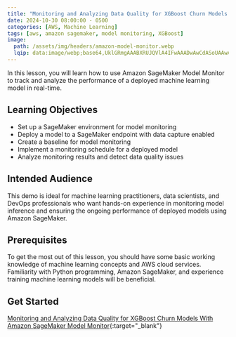 ```yaml
---
title: "Monitoring and Analyzing Data Quality for XGBoost Churn Models With Amazon SageMaker Model Monitor"
date: 2024-10-30 08:00:00 - 0500
categories: [AWS, Machine Learning]
tags: [aws, amazon sagemaker, model monitoring, XGBoost]
image: 
  path: /assets/img/headers/amazon-model-monitor.webp
  lqip: data:image/webp;base64,UklGRmgAAABXRUJQVlA4IFwAAADwAwCdASoUAAwALvmczmclLy8vDwD4S2AE6coADlZdZx5DfiJpr4cAAP7ZM/HeED3mjGgOul12hToWnM4RV1/MgNfTI9fJAl5sSdNyp0fTgRtt7pOmIs5PwNAAAA==
---
```


In this lesson, you will learn how to use Amazon SageMaker Model Monitor to track and analyze the performance of a deployed machine learning model in real-time.

## Learning Objectives
- Set up a SageMaker environment for model monitoring
- Deploy a model to a SageMaker endpoint with data capture enabled
- Create a baseline for model monitoring
- Implement a monitoring schedule for a deployed model
- Analyze monitoring results and detect data quality issues

## Intended Audience 
This demo is ideal for machine learning practitioners, data scientists, and DevOps professionals who want hands-on experience in monitoring model inference and ensuring the ongoing performance of deployed models using Amazon SageMaker.

## Prerequisites 
To get the most out of this lesson, you should have some basic working knowledge of machine learning concepts and AWS cloud services. Familiarity with Python programming, Amazon SageMaker, and experience training machine learning models will be beneficial.

## Get Started
[Monitoring and Analyzing Data Quality for XGBoost Churn Models With Amazon SageMaker Model Monitor](https://platform.qa.com/course/monitoring-and-analyzing-data-quality-for-xgboost-churn-models-with-amazon-sagemaker-model-monitor-1/introduction-1729604112316/){:target="_blank"}